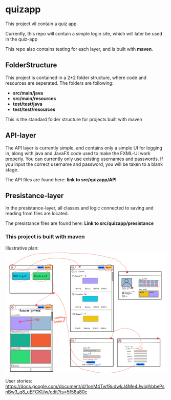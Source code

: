 # quizapp

This project vil contain a quiz app. 

Currently, this repo will contain a simple login site, which will later be used in the quiz-app

This repo also contains testing for each layer, and is built with **maven**.

## FolderStructure

This project is contained in a 2*2 folder structure, where code and resources are seperated. The folders are following:

* **src/main/java**
* **src/main/resources**
* **test/test/java**
* **test/test/resources**

This is the standard folder structure for projects built with maven

## API-layer

The API layer is currently simple, and contains only a simple UI for logging in, along with java and JavaFX code
used to make the FXML-UI work properly. You can currently only use existing usernames and passwords.
If you input the correct username and password, you will be taken to a blank stage.

The API files are found here:
**link to src/quizapp/API**

## Presistance-layer

In the presistance-layer, all classes and logic connected to saving and reading from files are located.

The presistance files are found here:
**Link to src/quizapp/presistance**

### This project is built with maven
Illustrative plan:
![Image of illustrativeplan](Images/BrukerPlan.png)

User stories:
https://docs.google.com/document/d/1onM4Twf8udwkJ4Me4JwiqlhbbePsnBw3_q8_uEFCKUw/edit?ts=5f58a80c